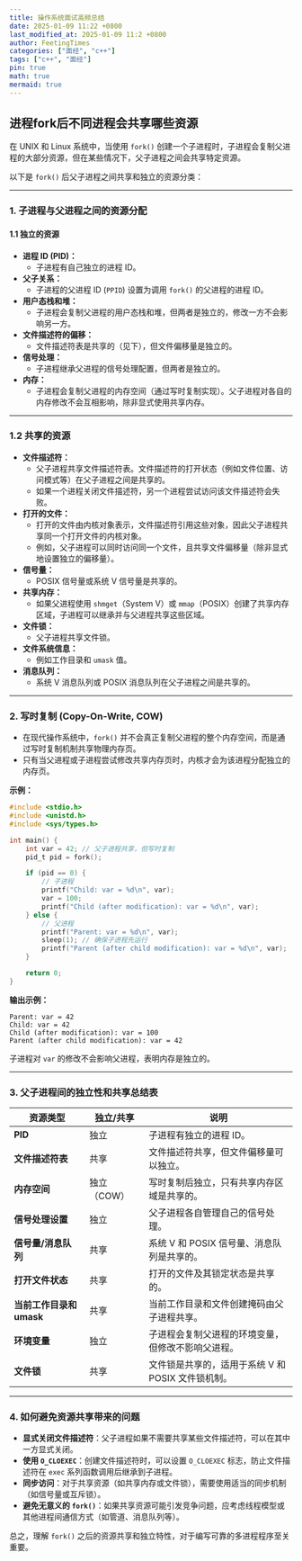 ```yaml
---
title: 操作系统面试高频总结
date: 2025-01-09 11:22 +0800
last_modified_at: 2025-01-09 11:2 +0800
author: FeetingTimes
categories: ["面经", "c++"]
tags: ["c++", "面经"]
pin: true
math: true
mermaid: true
---
```


## 进程fork后不同进程会共享哪些资源

在 UNIX 和 Linux 系统中，当使用 `fork()` 创建一个子进程时，子进程会复制父进程的大部分资源，但在某些情况下，父子进程之间会共享特定资源。

以下是 `fork()` 后父子进程之间共享和独立的资源分类：

------

### 1. **子进程与父进程之间的资源分配**

#### **1.1 独立的资源**

- **进程 ID (PID)：**
  - 子进程有自己独立的进程 ID。
- **父子关系：**
  - 子进程的父进程 ID (`PPID`) 设置为调用 `fork()` 的父进程的进程 ID。
- **用户态栈和堆：**
  - 子进程会复制父进程的用户态栈和堆，但两者是独立的，修改一方不会影响另一方。
- **文件描述符的偏移：**
  - 文件描述符表是共享的（见下），但文件偏移量是独立的。
- **信号处理：**
  - 子进程继承父进程的信号处理配置，但两者是独立的。
- **内存：**
  - 子进程会复制父进程的内存空间（通过写时复制实现）。父子进程对各自的内存修改不会互相影响，除非显式使用共享内存。

------

### **1.2 共享的资源**

- **文件描述符：**
  - 父子进程共享文件描述符表。文件描述符的打开状态（例如文件位置、访问模式等）在父子进程之间是共享的。
  - 如果一个进程关闭文件描述符，另一个进程尝试访问该文件描述符会失败。
- **打开的文件：**
  - 打开的文件由内核对象表示，文件描述符引用这些对象，因此父子进程共享同一个打开文件的内核对象。
  - 例如，父子进程可以同时访问同一个文件，且共享文件偏移量（除非显式地设置独立的偏移量）。
- **信号量：**
  - POSIX 信号量或系统 V 信号量是共享的。
- **共享内存：**
  - 如果父进程使用 `shmget`（System V）或 `mmap`（POSIX）创建了共享内存区域，子进程可以继承并与父进程共享这些区域。
- **文件锁：**
  - 父子进程共享文件锁。
- **文件系统信息：**
  - 例如工作目录和 `umask` 值。
- **消息队列：**
  - 系统 V 消息队列或 POSIX 消息队列在父子进程之间是共享的。

------

### 2. **写时复制 (Copy-On-Write, COW)**

- 在现代操作系统中，`fork()` 并不会真正复制父进程的整个内存空间，而是通过写时复制机制共享物理内存页。
- 只有当父进程或子进程尝试修改共享内存页时，内核才会为该进程分配独立的内存页。

**示例：**

```c
#include <stdio.h>
#include <unistd.h>
#include <sys/types.h>

int main() {
    int var = 42; // 父子进程共享，但写时复制
    pid_t pid = fork();

    if (pid == 0) {
        // 子进程
        printf("Child: var = %d\n", var);
        var = 100;
        printf("Child (after modification): var = %d\n", var);
    } else {
        // 父进程
        printf("Parent: var = %d\n", var);
        sleep(1); // 确保子进程先运行
        printf("Parent (after child modification): var = %d\n", var);
    }

    return 0;
}
```

**输出示例：**

```
Parent: var = 42
Child: var = 42
Child (after modification): var = 100
Parent (after child modification): var = 42
```

子进程对 `var` 的修改不会影响父进程，表明内存是独立的。

------

### 3. **父子进程间的独立性和共享总结表**

| **资源类型**             | **独立/共享** | **说明**                                           |
| ------------------------ | ------------- | -------------------------------------------------- |
| **PID**                  | 独立          | 子进程有独立的进程 ID。                            |
| **文件描述符表**         | 共享          | 文件描述符共享，但文件偏移量可以独立。             |
| **内存空间**             | 独立（COW）   | 写时复制后独立，只有共享内存区域是共享的。         |
| **信号处理设置**         | 独立          | 父子进程各自管理自己的信号处理。                   |
| **信号量/消息队列**      | 共享          | 系统 V 和 POSIX 信号量、消息队列是共享的。         |
| **打开文件状态**         | 共享          | 打开的文件及其锁定状态是共享的。                   |
| **当前工作目录和 umask** | 共享          | 当前工作目录和文件创建掩码由父子进程共享。         |
| **环境变量**             | 独立          | 子进程会复制父进程的环境变量，但修改不影响父进程。 |
| **文件锁**               | 共享          | 文件锁是共享的，适用于系统 V 和 POSIX 文件锁机制。 |

------

### 4. **如何避免资源共享带来的问题**

- **显式关闭文件描述符**：父子进程如果不需要共享某些文件描述符，可以在其中一方显式关闭。
- **使用 `O_CLOEXEC`**：创建文件描述符时，可以设置 `O_CLOEXEC` 标志，防止文件描述符在 `exec` 系列函数调用后继承到子进程。
- **同步访问**：对于共享资源（如共享内存或文件锁），需要使用适当的同步机制（如信号量或互斥锁）。
- **避免无意义的 `fork()`**：如果共享资源可能引发竞争问题，应考虑线程模型或其他进程间通信方式（如管道、消息队列等）。

总之，理解 `fork()` 之后的资源共享和独立特性，对于编写可靠的多进程程序至关重要。
